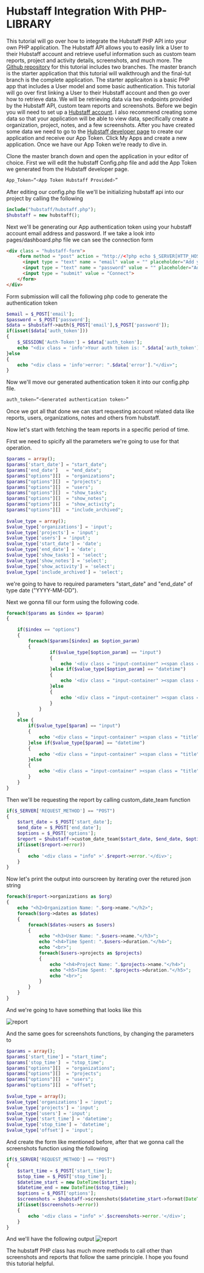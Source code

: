 # Hubstaff Integration With PHP-LIBRARY

This tutorial will go over how to integrate the Hubstaff PHP API into your own PHP application. 
The Hubstaff API allows you to easily link a User to their Hubstaff account and retrieve useful information such as custom team reports, 
project and activity details, screenshots, and much more. 
The [Github repository](https://github.com/Smulligan85/Hubstaff-Gem-Tutorial) for this tutorial includes two branches. 
The master branch is the starter application that this tutorial will walkthrough and the final-tut branch is the complete application. 
The starter applicaiton is a basic PHP app that includes a User model and some basic authentication. 
This tutorial will go over first linking a User to their Hubstaff account and then go over how to retrieve data. 
We will be retrieving data via two endpoints provided by the Hubstaff API, custom team reports and screenshots. 
Before we begin you will need to set up a [Hubstaff account](https://hubstaff.com/). 
I also recommend creating some data so that your application will be able to view data, specifically 
create a organization, project, notes, and a few screenshots. After you have created some data we need to go to the 
[Hubstaff developer page](https://developer.hubstaff.com/) to create our application and receive our App Token. 
Click My Apps and create a new application. Once we have our App Token we’re ready to dive in.

Clone the master branch down and open the application in your editor of choice. 
First we will edit the hubstaff Config.php file and add the App Token we generated from the Hubstaff developer page.

```PHP
App_Token=“<App Token Hubstaff Provided>”
```
After editing our config.php file we'll be initializing hubstaff api into our project by calling the following

```php
include("hubstaff/hubstaff.php");
$hubstaff = new hubstaff();
```


Next we'll be generating our App authentication token using your hubstaff account email address and password.
If we take a look into pages/dashboard.php file we can see the connection form

```html
<div class = "hubstaff-form">
	<form method = "post" action = "http://<?php echo $_SERVER[HTTP_HOST].$_SERVER[REQUEST_URI]; ?>" >
	  <input type = "text" name = "email" value = "" placeholder="Add your Hubstaff account email address" >
	  <input type = "text" name = "password" value = "" placeholder="Add your Hubstaff account password" >
	  <input type = "submit" value = "Connect">
	</form>
</div>
```
Form submission will call the following php code to generate the authentication token 
```php
$email = $_POST['email'];
$password = $_POST['password'];
$data = $hubstaff->auth($_POST['email'],$_POST['password']);
if(isset($data['auth_token']))
{
	$_SESSION['Auth-Token'] = $data['auth_token'];
	echo "<div class = 'info'>Your auth token is: ".$data['auth_token']."</div>";
}else
{
	echo "<div class = 'info'>error: ".$data['error']."</div>";
}
```

Now we'll move our generated authentication token it into our config.php file.
```PHP
auth_token=“<Generated authentication token>”
```

Once we got all that done we can start requesting account related data like reports, users, organizations, notes and others from hubstaff.

Now let's start with fetching the team reports in a specific period of time.

First we need to spicify all the parameters we're going to use for that operation.
```php
$params = array();
$params['start_date'] = "start_date";
$params['end_date']   = "end_date";
$params["options"][]  = "organizations";
$params["options"][]  = "projects";
$params["options"][]  = "users";
$params["options"][]  = "show_tasks";
$params["options"][]  = "show_notes";
$params["options"][]  = "show_activity";
$params["options"][]  = "include_archived";
		
$value_type = array();
$value_type['organizations'] = 'input';
$value_type['projects'] = 'input';
$value_type['users'] = 'input';
$value_type['start_date'] = 'date';
$value_type['end_date'] = 'date';
$value_type['show_tasks'] = 'select';
$value_type['show_notes'] = 'select';
$value_type['show_activity'] = 'select';
$value_type['include_archived'] = 'select';
```
we're going to have to required parameters "start_date" and "end_date" of type date ("YYYY-MM-DD").

Next we gonna fill our form using the following code.
```php
foreach($params as $index => $param)
{

	if($index == "options")
	{
		foreach($params[$index] as $option_param)
		{
				if($value_type[$option_param] == "input")
				{
					echo '<div class = "input-container" ><span class = "title">'.$option_param.'</span><input type = "text" name = "options['.$option_param.']" ></div>';
				}else if($value_type[$option_param] == "datetime")
				{
					echo '<div class = "input-container" ><span class = "title">'.$option_param.'</span><input type = "text" name = "options['.$option_param.']" class="form-control time" ></div>';
				}else
				{
					echo '<div class = "input-container" ><span class = "title">'.$option_param.'</span><select name = "options['.$option_param.']" ><option>0</option><option>1</option></select></div>';
				}
			}
	}
	else {
		if($value_type[$param] == "input")
		{
			echo '<div class = "input-container" ><span class = "title">'.$param.'</span><input type = "text" name = "'.$param.'" ></div>';
		}else if($value_type[$param] == "datetime")
		{
			echo '<div class = "input-container" ><span class = "title">'.$param.'</span><input type = "text" name = "'.$param.'" class="form-control time" ></div>';
		}else
		{
			echo '<div class = "input-container" ><span class = "title">'.$param.'</span><select name = "'.$param.'" ><option>0</option><option>1</option></select></div>';
		}
	}
}
```

Then we'll be requesting the report by calling custom_date_team function
```php
if($_SERVER['REQUEST_METHOD'] == "POST")
{
	$start_date = $_POST['start_date'];
	$end_date = $_POST['end_date'];
	$options = $_POST['options'];
	$report = $hubstaff->custom_date_team($start_date, $end_date, $options);
	if(isset($report->error))
	{
		echo '<div class = "info" >'.$report->error.'</div>';
	}
}
```
Now let's print the output into ourscreen by iterating over the retured json string
```php
foreach($report->organizations as $org)
{
	echo "<h2>Organization Name: ".$org->name."</h2>";
	foreach($org->dates as $dates)
	{
		foreach($dates->users as $users)
		{
			echo "<h3>User Name: ".$users->name."</h3>";
			echo "<h4>Time Spent: ".$users->duration."</h4>";
			echo "<br>";
			foreach($users->projects as $projects)
			{
				echo "<h4>Project Name: ".$projects->name."</h4>";
				echo "<h5>Time Spent: ".$projects->duration."</h5>";
				echo "<br>";
			}
		}
	}
}
```
And we're going to have something that looks like this

![report](/images/report.png)

And the same goes for screenshots functions, by changing the parameters to
```php
$params = array();
$params['start_time'] = "start_time";
$params['stop_time']  = "stop_time";
$params["options"][]  = "organizations";
$params["options"][]  = "projects";
$params["options"][]  = "users";
$params["options"][]  = "offset";
		
$value_type = array();
$value_type['organizations'] = 'input';
$value_type['projects'] = 'input';
$value_type['users'] = 'input';
$value_type['start_time'] = 'datetime';
$value_type['stop_time'] = 'datetime';
$value_type['offset'] = 'input';
```
And create the form like mentioned before, after that we gonna call the screenshots function using the following
```php
if($_SERVER['REQUEST_METHOD'] == "POST")
{
	$start_time = $_POST['start_time'];
	$stop_time = $_POST['stop_time'];
	$datetime_start = new DateTime($start_time);
	$datetime_end = new DateTime($stop_time);
	$options = $_POST['options'];
	$screenshots = $hubstaff->screenshots($datetime_start->format(DateTime::ISO8601), $datetime_end->format(DateTime::ISO8601),$options);
	if(isset($screenshots->error))
	{
		echo '<div class = "info" >'.$screenshots->error.'</div>';
	}
}
```
And we'll have the following output
![report](/images/report.png)

The hubstaff PHP class has much more methods to call other than screenshots and reports that follow the same principle.
I hope you found this tutorial helpful.
